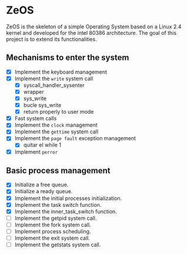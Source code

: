 # ZeOS

ZeOS is the skeleton of a simple Operating System based on a Linux 2.4
kernel and developed for the intel 80386 architecture. The goal of
this project is to extend its functionalities.

## Mechanisms to enter the system

- [x] Implement the keyboard management
- [x] Implement the `write` system call
    - [x] syscall_handler_sysenter
    - [x] wrapper
    - [x] sys_write
    - [x] bucle sys_write
    - [x] return properly to user mode
- [x] Fast system calls
- [x] Implement the `clock` management
- [x] Implement the `gettime` system call
- [x] Implement the `page fault` exception management
    - [x] quitar el while 1
- [x] Implement `perror`

## Basic process management

- [x] Initialize a free queue.
- [x] Initialize a ready queue.
- [x] Implement the initial processes initialization.
- [x] Implement the task switch function.
- [x] Implement the inner_task_switch function.
- [ ] Implement the getpid system call.
- [ ] Implement the fork system call.
- [ ] Implement process scheduling.
- [ ] Implement the exit system call.
- [ ] Implement the getstats system call.
